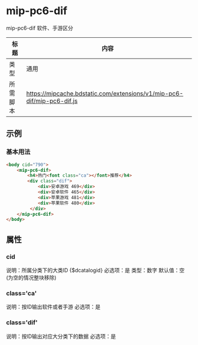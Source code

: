 # mip-pc6-dif

mip-pc6-dif 软件、手游区分

标题|内容
----|----
类型|通用
所需脚本|https://mipcache.bdstatic.com/extensions/v1/mip-pc6-dif/mip-pc6-dif.js

## 示例

### 基本用法
```html
<body cid="790">
    <mip-pc6-dif>
        <h4>热门<font class="ca"></font>推荐</h4>
		<div class="dif">
            <div>安卓游戏 469</div>
            <div>安卓软件 465</div>
            <div>苹果游戏 481</div>
            <div>苹果软件 480</div>
         </div>         
    </mip-pc6-dif>
</body>
```

## 属性

### cid

说明：所属分类下的大类ID {$dcatalogid}
必选项：是
类型：数字
默认值：空 (为空的情况整块移除)

### class='ca'

说明：按ID输出软件或者手游
必选项：是

### class='dif'
说明：按ID输出对应大分类下的数据
必选项：是

